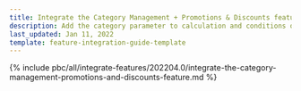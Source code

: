 ```yaml
---
title: Integrate the Category Management + Promotions & Discounts feature
description: Add the category parameter to calculation and conditions queries in the Promotions & Discounts feature.
last_updated: Jan 11, 2022
template: feature-integration-guide-template
---
```

{% include pbc/all/integrate-features/202204.0/integrate-the-category-management-promotions-and-discounts-feature.md %} <!-- To edit, see /_includes/pbc/all/integrate-features/202204.0/integrate-the-category-management-promotions-and-discounts-feature.md -->
